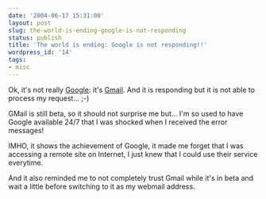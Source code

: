```yaml
---
date: '2004-06-17 15:31:00'
layout: post
slug: the-world-is-ending-google-is-not-responding
status: publish
title: 'The world is ending: Google is not responding!!'
wordpress_id: '14'
tags:
- misc
---
```


Ok, it's not really [Google](http://www.google.com): it's [Gmail](http://gmail.google.com). And it is responding but it is not able to process my request... ;-)




GMail is still beta, so it should not surprise me but... I'm so used to have Google available 24/7 that I was shocked when I received the error messages!  

IMHO, it shows the achievement of Google, it made me forget that I was accessing a remote site on Internet, I just knew that I could use their service everytime.




And it also reminded me to not completely trust Gmail while it's in beta and wait a little before switching to it as my webmail address.



